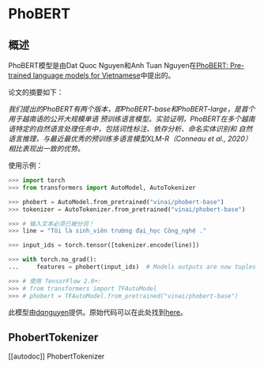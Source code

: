 <!--版权所有2020年The HuggingFace团队。保留所有权利。

根据Apache License, Version 2.0进行许可（"许可证"）; 除非符合
许可证，否则不得使用此文件。你可以在以下网址获得许可证副本：

http://www.apache.org/licenses/LICENSE-2.0

除非适用法律要求或书面同意，否则根据许可证分发的软件是分发在
"AS IS" BASIS， WITHOUT WARRANTIES OR CONDITIONS OF ANY KIND，潜在风险
无论是明示还是暗示。有关的特定语言请看许可证
详细信息和限制。

⚠️请注意，此文件是Markdown格式的，但包含我们文档生成器的特定语法（类似于MDX），可能不会在你的Markdown查看器中正确显示。

-->

# PhoBERT

## 概述

PhoBERT模型是由Dat Quoc Nguyen和Anh Tuan Nguyen在[PhoBERT: Pre-trained language models for Vietnamese](https://www.aclweb.org/anthology/2020.findings-emnlp.92.pdf)中提出的。

论文的摘要如下：

*我们提出的PhoBERT有两个版本，即PhoBERT-base和PhoBERT-large，是首个用于越南语的公开大规模单语
预训练语言模型。实验证明，PhoBERT在多个越南语特定的自然语言处理任务中，包括词性标注、依存分析、命名实体识别和
自然语言推理，与最近最优秀的预训练多语言模型XLM-R（Conneau et al., 2020）相比表现出一致的优势。*

使用示例：

```python
>>> import torch
>>> from transformers import AutoModel, AutoTokenizer

>>> phobert = AutoModel.from_pretrained("vinai/phobert-base")
>>> tokenizer = AutoTokenizer.from_pretrained("vinai/phobert-base")

>>> # 输入文本必须已被分词！
>>> line = "Tôi là sinh_viên trường đại_học Công_nghệ ."

>>> input_ids = torch.tensor([tokenizer.encode(line)])

>>> with torch.no_grad():
...     features = phobert(input_ids)  # Models outputs are now tuples

>>> # 使用 TensorFlow 2.0+:
>>> # from transformers import TFAutoModel
>>> # phobert = TFAutoModel.from_pretrained("vinai/phobert-base")
```

此模型由[dqnguyen](https://huggingface.co/dqnguyen)提供。原始代码可以在此处找到[here](https://github.com/VinAIResearch/PhoBERT)。

## PhobertTokenizer

[[autodoc]] PhobertTokenizer